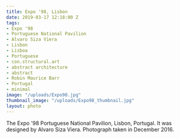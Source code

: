 ```yaml
---
title: Expo '98, Lisbon
date: 2019-03-17 12:18:00 Z
tags:
- Expo '98
- Portuguese National Pavilion
- Alvaro Siza Viera
- Lisbon
- Lisboa
- Portuguese
- con.structural.art
- abstract architecture
- abstract
- Robin Maurice Barr
- Portugal
- minimal
image: "/uploads/Expo98.jpg"
thumbnail_image: "/uploads/Expo98_thumbnail.jpg"
layout: photo
---
```


The Expo '98 Portuguese National Pavilion, Lisbon, Portugal. It was designed by Alvaro Siza Viera. Photograph taken in December 2016.